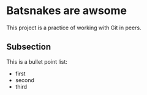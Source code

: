 # Batsnakes are awsome

This project is a practice of working with Git in peers.

## Subsection

This is a bullet point list:

* first
* second
* third